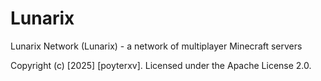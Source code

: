 # Lunarix
Lunarix Network (Lunarix) - a network of multiplayer Minecraft servers

Copyright (c) [2025] [poyterxv]. Licensed under the Apache License 2.0.
